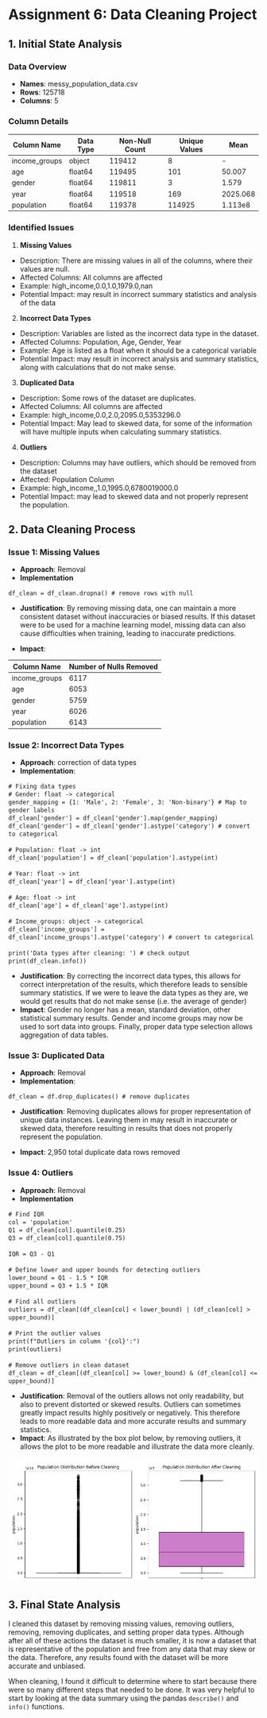 # Assignment 6: Data Cleaning Project

## 1. Initial State Analysis

### Data Overview
- **Names**: messy_population_data.csv
- **Rows**: 125718
- **Columns**: 5

### Column Details
| Column Name   | Data Type | Non-Null Count | Unique Values |  Mean   |
|---------------|-----------|----------------|---------------|---------|
| income_groups | object    | 119412         | 8             | -       |
| age           | float64   | 119495         | 101           | 50.007  |
| gender        | float64   | 119811         | 3             | 1.579   |
| year          | float64   | 119518         | 169           | 2025.068|
| population    | float64   | 119378         | 114925        | 1.113e8 |

### Identified Issues

1. **Missing Values**
- Description: There are missing values in all of the columns, where their values are null. 
- Affected Columns: All columns are affected
- Example: high_income,0.0,1.0,1979.0,nan
- Potential Impact: may result in incorrect summary statistics and analysis of the data

2. **Incorrect Data Types**
- Description: Variables are listed as the incorrect data type in the dataset.
- Affected Columns: Population, Age, Gender, Year
- Example: Age is listed as a float when it should be a categorical variable
- Potential Impact: may result in incorrect analysis and summary statistics, along with calculations that do not make sense. 

3. **Duplicated Data**
- Description: Some rows of the dataset are duplicates.
- Affected Columns: All columns are affected
- Example: high_income,0.0,2.0,2095.0,5353296.0
- Potential Impact: May lead to skewed data, for some of the information will have multiple inputs when calculating summary statistics.

4. **Outliers**
- Description: Columns may have outliers, which should be removed from the dataset
- Affected: Population Column
- Example: high_income,,1.0,1995.0,6780019000.0
- Potential Impact: may lead to skewed data and not properly represent the population.

## 2. Data Cleaning Process

### Issue 1: Missing Values
- **Approach**: Removal
- **Implementation**
```
df_clean = df_clean.dropna() # remove rows with null
```
- **Justification**: By removing missing data, one can maintain a more consistent dataset without inaccuracies or biased results. If this dataset were to be used for a machine learning model, missing data can also cause difficulties when training, leading to inaccurate predictions.

- **Impact**: 

| Column Name    | Number of Nulls Removed |
| ---------------- | ------------------------ |
| income_groups  |  6117                  |
| age            |  6053                  |
| gender         |  5759                  |
| year           |  6026                  |
| population     |  6143                  |


### Issue 2: Incorrect Data Types
- **Approach**: correction of data types
- **Implementation**:
```
# Fixing data types
# Gender: float -> categorical
gender_mapping = {1: 'Male', 2: 'Female', 3: 'Non-binary'} # Map to gender labels
df_clean['gender'] = df_clean['gender'].map(gender_mapping)
df_clean['gender'] = df_clean['gender'].astype('category') # convert to categorical

# Population: float -> int
df_clean['population'] = df_clean['population'].astype(int)

# Year: float -> int
df_clean['year'] = df_clean['year'].astype(int)

# Age: float -> int
df_clean['age'] = df_clean['age'].astype(int)

# Income_groups: object -> categorical
df_clean['income_groups'] = df_clean['income_groups'].astype('category') # convert to categorical

print('Data types after cleaning: ') # check output
print(df_clean.info())
```
- **Justification**: By correcting the incorrect data types, this allows for correct interpretation of the results, which therefore leads to sensible summary statistics. If we were to leave the data types as they are, we would get results that do not make sense (i.e. the average of gender)
- **Impact**: Gender no longer has a mean, standard deviation, other statistical summary results. Gender and income groups may now be used to sort data into groups. Finally, proper data type selection allows aggregation of data tables.

### Issue 3: Duplicated Data
- **Approach**: Removal
- **Implementation**:
```
df_clean = df.drop_duplicates() # remove duplicates
```
- **Justification**: Removing duplicates allows for proper representation of unique data instances. Leaving them in may result in inaccurate or skewed data, therefore resulting in results that does not properly represent the population.

- **Impact**:  2,950 total duplicate data rows removed

### Issue 4: Outliers
- **Approach**: Removal
- **Implementation**
```
# Find IQR
col = 'population'
Q1 = df_clean[col].quantile(0.25)
Q3 = df_clean[col].quantile(0.75)

IQR = Q3 - Q1

# Define lower and upper bounds for detecting outliers
lower_bound = Q1 - 1.5 * IQR
upper_bound = Q3 + 1.5 * IQR

# Find all outliers
outliers = df_clean[(df_clean[col] < lower_bound) | (df_clean[col] > upper_bound)]

# Print the outlier values
print(f"Outliers in column '{col}':")
print(outliers)

# Remove outliers in clean dataset
df_clean = df_clean[(df_clean[col] >= lower_bound) & (df_clean[col] <= upper_bound)] 
```
- **Justification**: Removal of the outliers allows not only readability, but also to prevent distorted or skewed results. Outliers can sometimes greatly impact results highly positively or negatively. This therefore leads to more readable data and more accurate results and summary statistics.
- **Impact**: As illustrated by the box plot below, by removing outliers, it allows the plot to be more readable and illustrate the data more cleanly.

![Population Outliers Boxplot](/populationPlot.png)

## 3. Final State Analysis
I cleaned this dataset by removing missing values, removing outliers, removing, removing duplicates, and setting proper data types. Although after all of these actions the dataset is much smaller, it is now a dataset that is representative of the population and free from any data that may skew or the data. Therefore, any results found with the dataset will be more accurate and unbiased.

When cleaning, I found it difficult to determine where to start because there were so many different steps that needed to be done. It was very helpful to start by looking at the data summary using the pandas ```describe()``` and ```info()``` functions.





